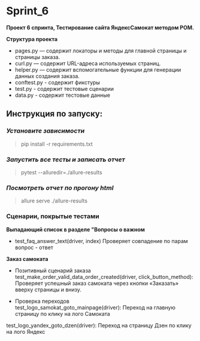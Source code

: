 # Sprint_6
**Проект 6 спринта, Тестирование сайта ЯндексСамокат методом POM.**

**Структура проекта**
* pages.py — содержит локаторы и методы для главной страницы и страницы заказа.
* curl.py — содержит URL-адреса используемых страниц.
* helper.py — содержит вспомогательные функции для генерации данных создания заказа.
* conftest.py - содержит фикстуры
* test.py - содержит тестовые сценарии
* data.py - содержит тестовые данные

## **Инструкция по запуску:**

### *Установите зависимости*

> pip install -r requirements.txt</h>

### *Запустить все тесты и записать отчет*

> pytest --alluredir=./allure-results

### *Посмотреть отчет по прогону html*

> allure serve ./allure-results

### **Сценарии, покрытые тестами**

**Выпадающий список в разделе "Вопросы о важном**  
* test_faq_answer_text(driver, index)
Проверяет совпадение по парам вопрос - ответ

**Заказ самоката**  
* Позитивный сценарий заказа   
test_make_order_valid_data_order_created(driver, click_button_method):  
Проверяет успешный заказ самоката через кнопки «Заказать» вверху страницы и внизу.

* Проверка переходов  
test_logo_samokat_goto_mainpage(driver): 
Переход на главную страницу по клику на лого Самоката

test_logo_yandex_goto_dzen(driver):
Переход на страницу Дзен по клику на лого Яндекс

